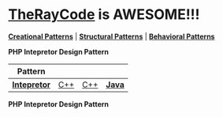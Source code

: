 # [TheRayCode](../../../README.md) is AWESOME!!!

**[Creational Patterns](../../Creational/README.md)** | **[Structural Patterns](../../Structural/README.md)** | **[Behavioral Patterns](../README.md)**

**PHP Intepretor Design Pattern**

|Pattern|   |   |   |
|---|---|---|---|
| [**Intepretor**](README.md) | [C++](../../../CPP/Behavioral/Intepretor/README.md) | [C++](../../../Csharp/Behavioral/Intepretor/README.md) | [**Java**](../../../Java/Behavioral/Intepretor/README.md) |

**PHP Intepretor Design Pattern**

